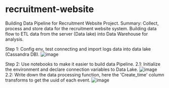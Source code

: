 # recruitment-website
Building Data Pipeline for Recruitment Website Project.
Summary: Collect, process and store data for the recruitment website system. Building data flow to ETL data from the server
(Data lake) into Data Warehouse for analysis.

Step 1: Config env, test connecting and import logs data into data lake (Cassandra DB).
![image](https://github.com/hiepphde/recruitment-website/assets/84515603/3a32536b-7304-4c43-9b94-7d8e1e2986be)

Step 2: Use notebooks to make it easier to build data Pipeline.
  2.1: Initialize the environment and declare connection variables to Data Lake.
  ![image](https://github.com/hiepphde/recruitment-website/assets/84515603/4dabc4da-0ae1-4ede-8ae7-3607a8112d36)
  2.2: Write down the data processing function, here the 'Create_time' column transforms to get the uuid of each event.
  ![image](https://github.com/hiepphde/recruitment-website/assets/84515603/1cf7da53-644d-4a78-932b-af2e67a92b37)


